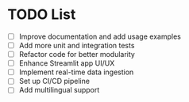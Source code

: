 # TODO List

- [ ] Improve documentation and add usage examples
- [ ] Add more unit and integration tests
- [ ] Refactor code for better modularity
- [ ] Enhance Streamlit app UI/UX
- [ ] Implement real-time data ingestion
- [ ] Set up CI/CD pipeline
- [ ] Add multilingual support